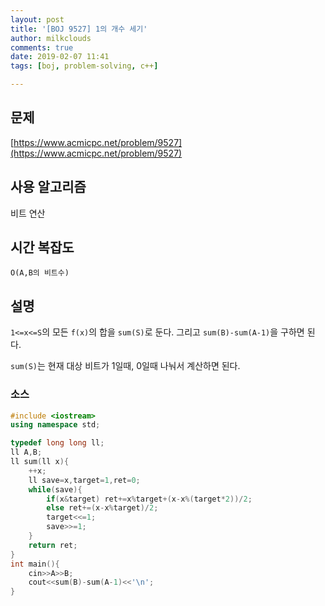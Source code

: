 ```yaml
---
layout: post
title: '[BOJ 9527] 1의 개수 세기'
author: milkclouds
comments: true
date: 2019-02-07 11:41
tags: [boj, problem-solving, c++]

---
```


## 문제
[https://www.acmicpc.net/problem/9527](https://www.acmicpc.net/problem/9527)  


## 사용 알고리즘  
비트 연산


## 시간 복잡도  
`O(A,B의 비트수)`  


## 설명  
`1<=x<=S`의 모든 `f(x)`의 합을 `sum(S)`로 둔다.
그리고 `sum(B)-sum(A-1)`을 구하면 된다.

`sum(S)`는 현재 대상 비트가 1일때, 0일때 나눠서 계산하면 된다.

### 소스  

```c++
#include <iostream>
using namespace std;

typedef long long ll;
ll A,B;
ll sum(ll x){
    ++x;
	ll save=x,target=1,ret=0;
	while(save){
		if(x&target) ret+=x%target+(x-x%(target*2))/2;
		else ret+=(x-x%target)/2;
		target<<=1;
		save>>=1;
	}
	return ret;
}
int main(){
	cin>>A>>B;
	cout<<sum(B)-sum(A-1)<<'\n';
}
```